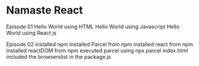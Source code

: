 # Namaste React
Episode 01
Hello World using HTML
Hello World using Javascript
Hello World using React js

Episode 02
installed npm
installed Parcel from npm
installed react from npm
installed reactDOM from npm
executed parcel using npx parcel index.html
included the browserslist in the package.js